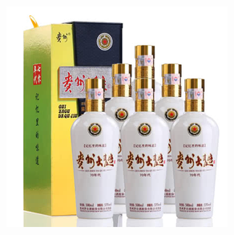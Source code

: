 ![53°贵州大曲酒（70年代）500ml*6（整箱装）  贵州茅台酒股份有限公司出品](assets/描述.assets/b1ed0a4d3e1c42da91812514f0a9af555.jpg)